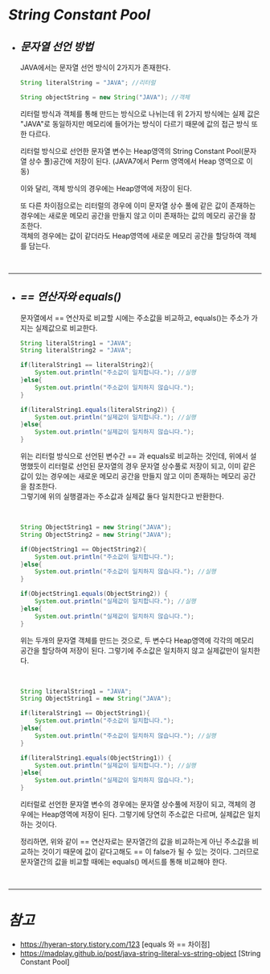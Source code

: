 # **_String Constant Pool_**

- ## **_문자열 선언 방법_**

  JAVA에서는 문자열 선언 방식이 2가지가 존재한다.

  ```java
  String literalString = "JAVA"; //리터럴

  String objectString = new String("JAVA"); //객체
  ```

  리터럴 방식과 객체를 통해 만드는 방식으로 나뉘는데 위 2가지 방식에는 실제 값은 "JAVA"로 동일하지만 메모리에 들어가는 방식이 다르기 때문에 값의 접근 방식 또한 다르다.

  리터럴 방식으로 선언한 문자열 변수는 Heap영역의 String Constant Pool(문자열 상수 풀)공간에 저장이 된다. (JAVA7에서 Perm 영역에서 Heap 영역으로 이동)

  이와 달리, 객체 방식의 경우에는 Heap영역에 저장이 된다.

  또 다른 차이점으로는 리터럴의 경우에 이미 문자열 상수 풀에 같은 값이 존재하는 경우에는 새로운 메모리 공간을 만들지 않고 이미 존재하는 값의 메모리 공간을 참조한다.  
  객체의 경우에는 값이 같더라도 Heap영역에 새로운 메모리 공간을 할당하여 객체를 담는다.

</br>

---

- ## **_== 연산자와 equals()_**

  문자열에서 == 연산자로 비교할 시에는 주소값을 비교하고, equals()는 주소가 가지는 실제값으로 비교한다.

  ```java
  String literalString1 = "JAVA";
  String literalString2 = "JAVA";

  if(literalString1 == literalString2){
      System.out.println("주소값이 일치합니다."); //실행
  }else{
      System.out.println("주소값이 일치하지 않습니다.");
  }

  if(literalString1.equals(literalString2)) {
      System.out.println("실제값이 일치합니다."); //실행
  }else{
      System.out.println("실제값이 일치하지 않습니다.");
  }
  ```

  위는 리터럴 방식으로 선언된 변수간 == 과 equals로 비교하는 것인데, 위에서 설명했듯이 리터럴로 선언된 문자열의 경우 문자열 상수풀로 저장이 되고, 이미 같은 값이 있는 경우에는 새로운 메모리 공간을 만들지 않고 이미 존재하는 메모리 공간을 참조한다.  
  그렇기에 위의 실행결과는 주소값과 실제값 둘다 일치한다고 반환한다.

  </br>

  ```java
  String ObjectString1 = new String("JAVA");
  String ObjectString2 = new String("JAVA");

  if(ObjectString1 == ObjectString2){
      System.out.println("주소값이 일치합니다.");
  }else{
      System.out.println("주소값이 일치하지 않습니다."); //실행
  }

  if(ObjectString1.equals(ObjectString2)) {
      System.out.println("실제값이 일치합니다."); //실행
  }else{
      System.out.println("실제값이 일치하지 않습니다.");
  }
  ```

  위는 두개의 문자열 객체를 만드는 것으로, 두 변수다 Heap영역에 각각의 메모리 공간을 할당하여 저장이 된다. 그렇기에 주소값은 일치하지 않고 실제값만이 일치한다.

  </br>

  ```java
  String literalString1 = "JAVA";
  String ObjectString1 = new String("JAVA");

  if(literalString1 == ObjectString1){
      System.out.println("주소값이 일치합니다.");
  }else{
      System.out.println("주소값이 일치하지 않습니다."); //실행
  }

  if(literalString1.equals(ObjectString1)) {
      System.out.println("실제값이 일치합니다."); //실행
  }else{
      System.out.println("실제값이 일치하지 않습니다.");
  }
  ```

  리터럴로 선언한 문자열 변수의 경우에는 문자열 상수풀에 저장이 되고, 객체의 경우에는 Heap영역에 저장이 된다. 그렇기에 당연히 주소값은 다르며, 실제값은 일치하는 것이다.

  정리하면, 위와 같이 == 연산자로는 문자열간의 값을 비교하는게 아닌 주소값을 비교하는 것이기 때문에 값이 같다고해도 == 이 false가 될 수 있는 것이다. 그러므로 문자열간의 값을 비교할 때에는 equals() 메서드를 통해 비교해야 한다.

</br>

---

# **_참고_**

- https://hyeran-story.tistory.com/123 [equals 와 == 차이점]
- https://madplay.github.io/post/java-string-literal-vs-string-object [String Constant Pool]
